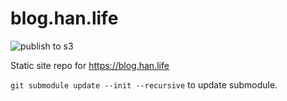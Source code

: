 # blog.han.life
![publish to s3](https://github.com/logan-han/blog.han.life/workflows/publish%20to%20s3/badge.svg)

Static site repo for https://blog.han.life

`git submodule update --init --recursive` to update submodule.
